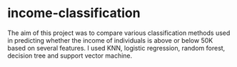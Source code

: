 # income-classification
The aim of this project was to compare various classification methods used in predicting whether the income of individuals is above or below 50K based on several features. I used KNN, logistic regression, random forest, decision tree and support vector machine.
